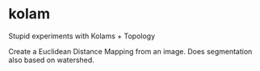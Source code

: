 # kolam
Stupid experiments with Kolams + Topology

Create a Euclidean Distance Mapping from an image. Does segmentation also based on watershed.
